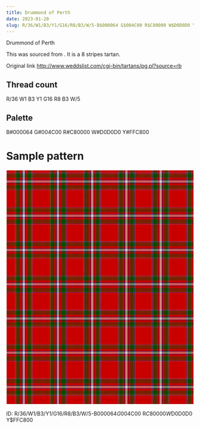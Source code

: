```yaml
---
title: Drummond of Perth
date: 2023-01-20
slug: R/36/W1/B3/Y1/G16/R8/B3/W/5-B$000064 G$004C00 R$C80000 W$D0D0D0 Y$FFC800
---
```

Drummond of Perth

This was sourced from <no value>.  It is a 8 stripes tartan.

Original link http://www.weddslist.com/cgi-bin/tartans/pg.pl?source=rb

## Thread count
R/36 W1 B3 Y1 G16 R8 B3 W/5

## Palette
B#000064 G#004C00 R#C80000 W#D0D0D0 Y#FFC800

# Sample pattern

![Tartan detail](tartan.png "R/36 W1 B3 Y1 G16 R8 B3 W/5 tartan")

ID: R/36/W1/B3/Y1/G16/R8/B3/W/5-B$000064 G$004C00 R$C80000 W$D0D0D0 Y$FFC800